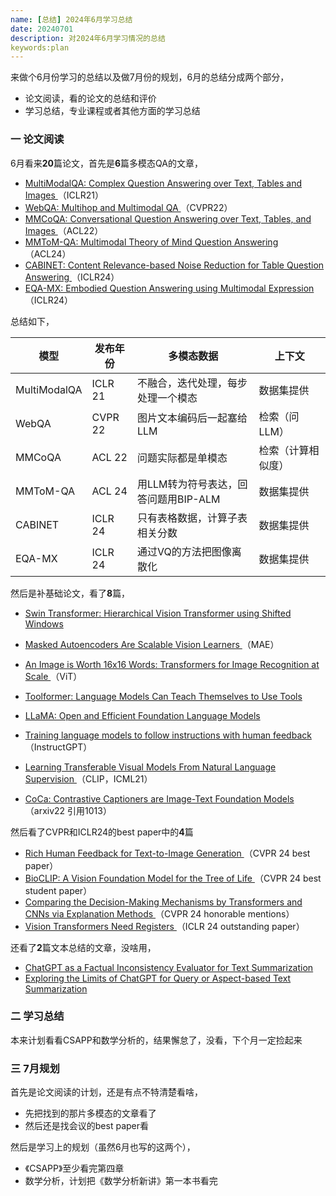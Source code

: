 ```yaml
---
name: [总结] 2024年6月学习总结
date: 20240701
description: 对2024年6月学习情况的总结
keywords:plan
---
```


来做个6月份学习的总结以及做7月份的规划，6月的总结分成两个部分，

- 论文阅读，看的论文的总结和评价
- 学习总结，专业课程或者其他方面的学习总结

### 一 论文阅读

6月看来**20**篇论文，首先是**6**篇多模态QA的文章，

- [MultiModalQA: Complex Question Answering over Text, Tables and Images ](https://arxiv.org/abs/2104.06039)（ICLR21）
- [WebQA: Multihop and Multimodal QA ](https://arxiv.org/abs/2109.00590)（CVPR22）
- [MMCoQA: Conversational Question Answering over Text, Tables, and Images ](https://aclanthology.org/2022.acl-long.290/)（ACL22）
- [MMToM-QA: Multimodal Theory of Mind Question Answering ](https://arxiv.org/abs/2401.08743)（ACL24）
- [CABINET: Content Relevance-based Noise Reduction for Table Question Answering ](https://openreview.net/pdf?id=SQrHpTllXa)（ICLR24）
- [EQA-MX: Embodied Question Answering using Multimodal Expression ](https://openreview.net/pdf?id=7gUrYE50Rb)（ICLR24）

总结如下，

| 模型         | 发布年份 | 多模态数据                           | 上下文             |
| ------------ | -------- | ------------------------------------ | ------------------ |
| MultiModalQA | ICLR 21  | 不融合，迭代处理，每步处理一个模态   | 数据集提供         |
| WebQA        | CVPR 22  | 图片文本编码后一起塞给LLM            | 检索（问LLM）      |
| MMCoQA       | ACL 22   | 问题实际都是单模态                   | 检索（计算相似度） |
| MMToM-QA     | ACL 24   | 用LLM转为符号表达，回答问题用BIP-ALM | 数据集提供         |
| CABINET      | ICLR 24  | 只有表格数据，计算子表相关分数       | 数据集提供         |
| EQA-MX       | ICLR 24  | 通过VQ的方法把图像离散化             | 数据集提供         |

然后是补基础论文，看了**8**篇，

- [Swin Transformer: Hierarchical Vision Transformer using Shifted Windows](https://arxiv.org/abs/2103.14030)
- [Masked Autoencoders Are Scalable Vision Learners ](https://arxiv.org/abs/2111.06377)（MAE）
- [An Image is Worth 16x16 Words: Transformers for Image Recognition at Scale ](https://arxiv.org/abs/2010.11929)（ViT）

- [Toolformer: Language Models Can Teach Themselves to Use Tools](https://arxiv.org/abs/2302.04761)
- [LLaMA: Open and Efficient Foundation Language Models](https://arxiv.org/abs/2302.13971)
- [Training language models to follow instructions with human feedback ](https://arxiv.org/abs/2203.02155)（InstructGPT）
- [Learning Transferable Visual Models From Natural Language Supervision ](https://arxiv.org/abs/2103.00020)（CLIP，ICML21）
- [CoCa: Contrastive Captioners are Image-Text Foundation Models ](https://paperswithcode.com/paper/coca-contrastive-captioners-are-image-text)（arxiv22 引用1013）

然后看了CVPR和ICLR24的best paper中的**4**篇

- [Rich Human Feedback for Text-to-Image Generation ](https://openaccess.thecvf.com/content/CVPR2024/papers/Liang_Rich_Human_Feedback_for_Text-to-Image_Generation_CVPR_2024_paper.pdf)（CVPR 24 best paper）
- [BioCLIP: A Vision Foundation Model for the Tree of Life ](https://openaccess.thecvf.com/content/CVPR2024/papers/Stevens_BioCLIP_A_Vision_Foundation_Model_for_the_Tree_of_Life_CVPR_2024_paper.pdf)（CVPR 24 best student paper）
- [Comparing the Decision-Making Mechanisms by Transformers and CNNs via Explanation Methods ](https://openaccess.thecvf.com/content/CVPR2024/papers/Jiang_Comparing_the_Decision-Making_Mechanisms_by_Transformers_and_CNNs_via_Explanation_CVPR_2024_paper.pdf)（CVPR 24 honorable mentions）
- [Vision Transformers Need Registers ](https://openreview.net/pdf?id=2dnO3LLiJ1)（ICLR 24 outstanding paper）

还看了**2**篇文本总结的文章，没啥用，

- [ChatGPT as a Factual Inconsistency Evaluator for Text Summarization](https://arxiv.org/abs/2303.15621)
- [Exploring the Limits of ChatGPT for Query or Aspect-based Text Summarization](https://arxiv.org/abs/2302.08081)

### 二 学习总结

本来计划看看CSAPP和数学分析的，结果懈怠了，没看，下个月一定捡起来

### 三 7月规划

首先是论文阅读的计划，还是有点不特清楚看啥，

- 先把找到的那片多模态的文章看了
- 然后还是找会议的best paper看

然后是学习上的规划（虽然6月也写的这两个），

- 《CSAPP》至少看完第四章
- 数学分析，计划把《数学分析新讲》第一本书看完

